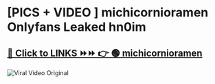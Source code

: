 
 # [PICS + VIDEO ] michicornioramen Onlyfans Leaked hn0im

## <h2><a href="https://clipsfans.com/michicornioramen&ref=git">🔗 Click to LINKS ⏩⏩ 👉 🟢 michicornioramen </a></h2>

<a href="https://clipsfans.com/michicornioramen&ref=git" rel="nofollow" data-target="animated-image.originalLink"><img src="https://i.ibb.co.com/xMMVF88/686577567.gif" alt="Viral Video Original" style="max-width: 100%; display: inline-block;" data-target="animated-image.originalImage"></a>

